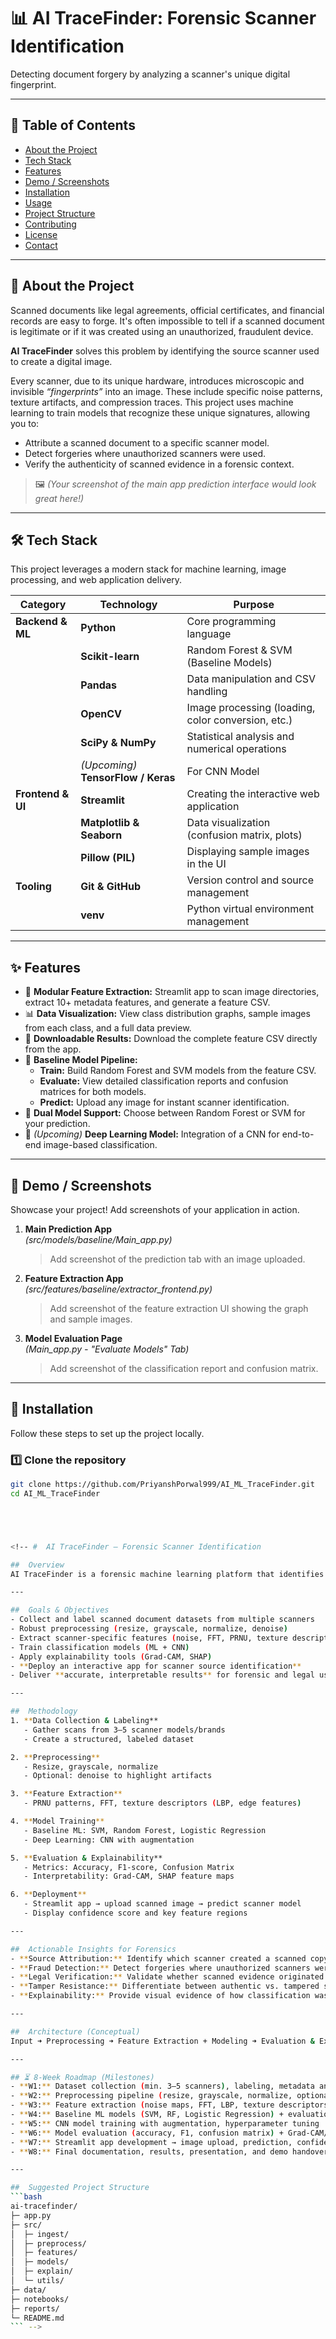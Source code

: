 # 📊 AI TraceFinder: Forensic Scanner Identification

Detecting document forgery by analyzing a scanner's unique digital fingerprint.

---

## 📘 Table of Contents
- [About the Project](#-about-the-project)
- [Tech Stack](#-tech-stack)
- [Features](#-features)
- [Demo / Screenshots](#-demo--screenshots)
- [Installation](#-installation)
- [Usage](#-usage)
- [Project Structure](#-project-structure)
- [Contributing](#-contributing)
- [License](#-license)
- [Contact](#-contact)

---

## 🎯 About the Project

Scanned documents like legal agreements, official certificates, and financial records are easy to forge. It's often impossible to tell if a scanned document is legitimate or if it was created using an unauthorized, fraudulent device.

**AI TraceFinder** solves this problem by identifying the source scanner used to create a digital image.

Every scanner, due to its unique hardware, introduces microscopic and invisible *“fingerprints”* into an image. These include specific noise patterns, texture artifacts, and compression traces. This project uses machine learning to train models that recognize these unique signatures, allowing you to:

- Attribute a scanned document to a specific scanner model.  
- Detect forgeries where unauthorized scanners were used.  
- Verify the authenticity of scanned evidence in a forensic context.

> 🖼️ *(Your screenshot of the main app prediction interface would look great here!)*

---

## 🛠 Tech Stack

This project leverages a modern stack for machine learning, image processing, and web application delivery.

| Category | Technology | Purpose |
|-----------|-------------|----------|
| **Backend & ML** | **Python** | Core programming language |
| | **Scikit-learn** | Random Forest & SVM (Baseline Models) |
| | **Pandas** | Data manipulation and CSV handling |
| | **OpenCV** | Image processing (loading, color conversion, etc.) |
| | **SciPy & NumPy** | Statistical analysis and numerical operations |
| | *(Upcoming)* **TensorFlow / Keras** | For CNN Model |
| **Frontend & UI** | **Streamlit** | Creating the interactive web application |
| | **Matplotlib & Seaborn** | Data visualization (confusion matrix, plots) |
| | **Pillow (PIL)** | Displaying sample images in the UI |
| **Tooling** | **Git & GitHub** | Version control and source management |
| | **venv** | Python virtual environment management |

---

## ✨ Features

- 🧩 **Modular Feature Extraction:** Streamlit app to scan image directories, extract 10+ metadata features, and generate a feature CSV.  
- 📊 **Data Visualization:** View class distribution graphs, sample images from each class, and a full data preview.  
- 💾 **Downloadable Results:** Download the complete feature CSV directly from the app.  
- 🤖 **Baseline Model Pipeline:**  
  - **Train:** Build Random Forest and SVM models from the feature CSV.  
  - **Evaluate:** View detailed classification reports and confusion matrices for both models.  
  - **Predict:** Upload any image for instant scanner identification.  
- 🔀 **Dual Model Support:** Choose between Random Forest or SVM for your prediction.  
- 🧠 *(Upcoming)* **Deep Learning Model:** Integration of a CNN for end-to-end image-based classification.

---

## 📸 Demo / Screenshots

Showcase your project! Add screenshots of your application in action.

1. **Main Prediction App**  
   *(src/models/baseline/Main_app.py)*  
   > Add screenshot of the prediction tab with an image uploaded.

2. **Feature Extraction App**  
   *(src/features/baseline/extractor_frontend.py)*  
   > Add screenshot of the feature extraction UI showing the graph and sample images.

3. **Model Evaluation Page**  
   *(Main_app.py - "Evaluate Models" Tab)*  
   > Add screenshot of the classification report and confusion matrix.

---

## 🚀 Installation

Follow these steps to set up the project locally.

### 1️⃣ Clone the repository
```bash
git clone https://github.com/PriyanshPorwal999/AI_ML_TraceFinder.git
cd AI_ML_TraceFinder





<!-- #  AI TraceFinder — Forensic Scanner Identification  

##  Overview  
AI TraceFinder is a forensic machine learning platform that identifies the **source scanner device** used to digitize a document or image. Each scanner (brand/model) introduces unique **noise, texture, and compression artifacts** that serve as a fingerprint. By analyzing these patterns, AI TraceFinder enables **fraud detection, authentication, and forensic validation** in scanned documents.  

---

##  Goals & Objectives  
- Collect and label scanned document datasets from multiple scanners  
- Robust preprocessing (resize, grayscale, normalize, denoise)  
- Extract scanner-specific features (noise, FFT, PRNU, texture descriptors)  
- Train classification models (ML + CNN)  
- Apply explainability tools (Grad-CAM, SHAP)  
- **Deploy an interactive app for scanner source identification**  
- Deliver **accurate, interpretable results** for forensic and legal use cases  

---

##  Methodology 
1. **Data Collection & Labeling**  
   - Gather scans from 3–5 scanner models/brands  
   - Create a structured, labeled dataset  

2. **Preprocessing**  
   - Resize, grayscale, normalize  
   - Optional: denoise to highlight artifacts  

3. **Feature Extraction**  
   - PRNU patterns, FFT, texture descriptors (LBP, edge features)  

4. **Model Training**  
   - Baseline ML: SVM, Random Forest, Logistic Regression  
   - Deep Learning: CNN with augmentation  

5. **Evaluation & Explainability**  
   - Metrics: Accuracy, F1-score, Confusion Matrix  
   - Interpretability: Grad-CAM, SHAP feature maps  

6. **Deployment**  
   - Streamlit app → upload scanned image → predict scanner model  
   - Display confidence score and key feature regions  

---

##  Actionable Insights for Forensics  
- **Source Attribution:** Identify which scanner created a scanned copy of a document.  
- **Fraud Detection:** Detect forgeries where unauthorized scanners were used.  
- **Legal Verification:** Validate whether scanned evidence originated from approved devices.  
- **Tamper Resistance:** Differentiate between authentic vs. tampered scans.  
- **Explainability:** Provide visual evidence of how classification was made.  

---

##  Architecture (Conceptual)  
Input ➜ Preprocessing ➜ Feature Extraction + Modeling ➜ Evaluation & Explainability ➜ Prediction App  

---

## ⏳ 8-Week Roadmap (Milestones)  
- **W1:** Dataset collection (min. 3–5 scanners), labeling, metadata analysis  
- **W2:** Preprocessing pipeline (resize, grayscale, normalize, optional denoise)  
- **W3:** Feature extraction (noise maps, FFT, LBP, texture descriptors)  
- **W4:** Baseline ML models (SVM, RF, Logistic Regression) + evaluation  
- **W5:** CNN model training with augmentation, hyperparameter tuning  
- **W6:** Model evaluation (accuracy, F1, confusion matrix) + Grad-CAM/SHAP analysis  
- **W7:** Streamlit app development → image upload, prediction, confidence output  
- **W8:** Final documentation, results, presentation, and demo handover  

---

##  Suggested Project Structure  
```bash
ai-tracefinder/
├─ app.py              
├─ src/
│  ├─ ingest/           
│  ├─ preprocess/        
│  ├─ features/          
│  ├─ models/            
│  ├─ explain/           
│  └─ utils/             
├─ data/                 
├─ notebooks/            
├─ reports/              
└─ README.md
``` -->


